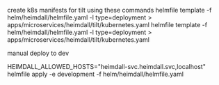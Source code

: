 create k8s manifests for tilt using these commands
helmfile template -f helm/heimdall/helmfile.yaml -l type=deployment > apps/microservices/heimdall/tilt/kubernetes.yaml
helmfile template -f helm/heimdall/helmfile.yaml -l type=deployment > apps/microservices/heimdall/tilt/kubernetes.yaml

manual deploy to dev 

HEIMDALL_ALLOWED_HOSTS="heimdall-svc.heimdall.svc,localhost" helmfile apply -e development -f helm/heimdall/helmfile.yaml